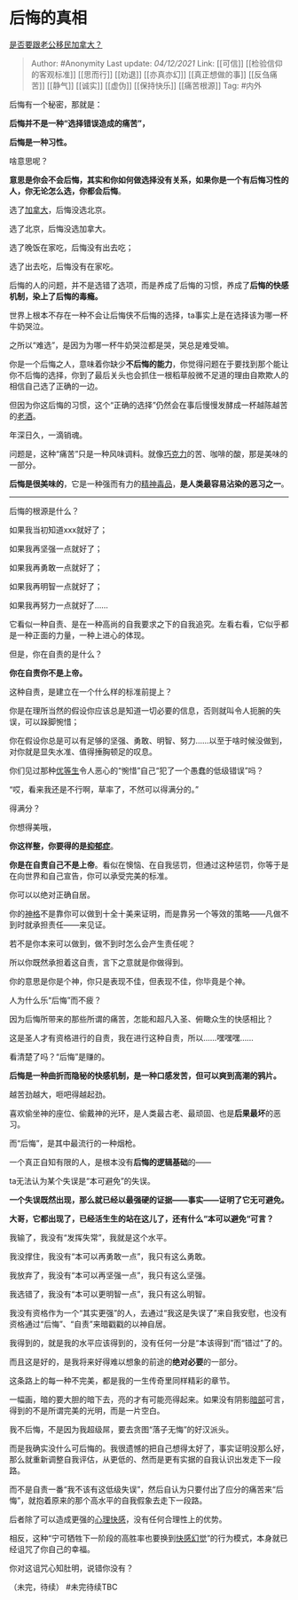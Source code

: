 # 后悔的真相
[是否要跟老公移民加拿大？](https://www.zhihu.com/question/312641391/answer/2247316582)
  
> Author: #Anonymity 
> Last update: *04/12/2021* 
> Link: [[可信]] [[检验信仰的客观标准]] [[思而行]] [[劝退]] [[亦真亦幻]] [[真正想做的事]] [[反刍痛苦]] [[静气]] [[诚实]] [[虚伪]] [[保持快乐]] [[痛苦根源]] 
> Tag: #内外

后悔有一个秘密，那就是：

**后悔并不是一种“选择错误造成的痛苦”，**

**后悔是一种习性。**

啥意思呢？

**意思是你会不会后悔，其实和你如何做选择没有关系，如果你是一个有后悔习性的人，你无论怎么选，你都会后悔**。

选了[加拿大](https://www.zhihu.com/search?q=%E5%8A%A0%E6%8B%BF%E5%A4%A7&search_source=Entity&hybrid_search_source=Entity&hybrid_search_extra=%7B%22sourceType%22%3A%22answer%22%2C%22sourceId%22%3A2247316582%7D)，后悔没选北京。

选了北京，后悔没选加拿大。

选了晚饭在家吃，后悔没有出去吃；

选了出去吃，后悔没有在家吃。

后悔的人的问题，并不是选错了选项，而是养成了后悔的习惯，养成了**后悔的快感机制，**染上了**后悔的毒瘾。**

世界上根本不存在一种不会让后悔侠不后悔的选择，ta事实上是在选择该为哪一杯牛奶哭泣。

之所以“难选”，是因为为哪一杯牛奶哭泣都是哭，哭总是难受嘛。

你是一个后悔之人，意味着你缺少**不后悔的能力**，你觉得问题在于要找到那个能让你不后悔的选择，你到了最后关头也会抓住一根稻草般微不足道的理由自欺欺人的相信自己选了正确的一边。

但因为你这后悔的习惯，这个“正确的选择”仍然会在事后慢慢发酵成一杯越陈越苦的[老酒](https://www.zhihu.com/search?q=%E8%80%81%E9%85%92&search_source=Entity&hybrid_search_source=Entity&hybrid_search_extra=%7B%22sourceType%22%3A%22answer%22%2C%22sourceId%22%3A2247316582%7D)。

年深日久，一滴销魂。

问题是，这种“痛苦”只是一种风味调料。就像[巧克力](https://www.zhihu.com/search?q=%E5%B7%A7%E5%85%8B%E5%8A%9B&search_source=Entity&hybrid_search_source=Entity&hybrid_search_extra=%7B%22sourceType%22%3A%22answer%22%2C%22sourceId%22%3A2247316582%7D)的苦、咖啡的酸，那是美味的一部分。

**后悔是很美味的**，它是一种强而有力的[精神毒品](https://www.zhihu.com/search?q=%E7%B2%BE%E7%A5%9E%E6%AF%92%E5%93%81&search_source=Entity&hybrid_search_source=Entity&hybrid_search_extra=%7B%22sourceType%22%3A%22answer%22%2C%22sourceId%22%3A2247316582%7D)，**是人类最容易沾染的恶习之一**。

---

后悔的根源是什么？

如果我当初知道xxx就好了；

如果我再坚强一点就好了；

如果我再勇敢一点就好了；

如果我再明智一点就好了；

如果我再努力一点就好了……

它看似一种自责、是在一种高尚的自我要求之下的自我追究。左看右看，它似乎都是一种正面的力量，一种上进心的体现。

但是，你在自责的是什么？

**你在自责你不是上帝。**

这种自责，是建立在一个什么样的标准前提上？

你是在理所当然的假设你应该总是知道一切必要的信息，否则就叫令人扼腕的失误，可以跺脚惋惜；

你在假设你总是可以有足够的坚强、勇敢、明智、努力……以至于啥时候没做到，对你就是显失水准、值得捶胸顿足的叹息。

你们见过那种[优等生](https://www.zhihu.com/search?q=%E4%BC%98%E7%AD%89%E7%94%9F&search_source=Entity&hybrid_search_source=Entity&hybrid_search_extra=%7B%22sourceType%22%3A%22answer%22%2C%22sourceId%22%3A2247316582%7D)令人恶心的“惋惜”自己“犯了一个愚蠢的低级错误”吗？

“哎，看来我还是不行啊，草率了，不然可以得满分的。”

得满分？

你想得美哦，

**你这样整，你要得的是[抑郁症](https://www.zhihu.com/search?q=%E6%8A%91%E9%83%81%E7%97%87&search_source=Entity&hybrid_search_source=Entity&hybrid_search_extra=%7B%22sourceType%22%3A%22answer%22%2C%22sourceId%22%3A2247316582%7D)**。

**你是在自责自己不是上帝**。看似在懊恼、在自我惩罚，但通过这种惩罚，你等于是在向世界和自己宣告，你可以承受完美的标准。

你可以以绝对正确自居。

你的[神格](https://www.zhihu.com/search?q=%E7%A5%9E%E6%A0%BC&search_source=Entity&hybrid_search_source=Entity&hybrid_search_extra=%7B%22sourceType%22%3A%22answer%22%2C%22sourceId%22%3A2247316582%7D)不是靠你可以做到十全十美来证明，而是靠另一个等效的策略——凡做不到时就承担责任——来见证。

若不是你本来可以做到，做不到时怎么会产生责任呢？

所以你既然承担着这自责，言下之意就是你做得到。

你的意思是你是个神，你只是表现不佳，但表现不佳，你毕竟是个神。

人为什么乐“后悔”而不疲？

因为后悔所带来的那些所谓的痛苦，怎能和超凡入圣、俯瞰众生的快感相比？

这是圣人才有资格进行的自责，我在进行这种自责，所以……嘿嘿嘿……

看清楚了吗？“后悔”是赚的。

**后悔是一种曲折而隐秘的快感机制，是一种口感发苦，但可以爽到高潮的鸦片。**

越苦劲越大，咂吧得越起劲。

喜欢偷坐神的座位、偷戴神的光环，是人类最古老、最顽固、也是**后果最坏**的恶习。

而“后悔”，是其中最流行的一种烟枪。

  

一个真正自知有限的人，是根本没有**后悔的逻辑基础**的——

ta无法认为某个失误是“本可避免”的失误。

**一个失误既然出现，那么就已经以最强硬的证据——事实——证明了它无可避免。**

**大哥，它都出现了，已经活生生的站在这儿了，还有什么“本可以避免“可言？**

我输了，我没有“发挥失常”，我就是这个水平。

我没撑住，我没有“本可以再勇敢一点”，我只有这么勇敢。

我放弃了，我没有“本可以再坚强一点”，我只有这么坚强。

我选错了，我没有“本可以更明智一点”，我只有这么明智。

我没有资格作为一个“其实更强”的人，去通过“我这是失误了”来自我安慰，也没有资格通过“后悔”、“自责”来暗戳戳的以神自居。

我得到的，就是我的水平应该得到的，没有任何一分是“本该得到”而“错过”了的。

而且这是好的，是我将来好得难以想象的前途的**绝对必要**的一部分。

这条路上的每一种不完美，都是我的一生传奇里同样精彩的章节。

一幅画，暗的要大胆的暗下去，亮的才有可能亮得起来。如果没有阴影[暗部](https://www.zhihu.com/search?q=%E6%9A%97%E9%83%A8&search_source=Entity&hybrid_search_source=Entity&hybrid_search_extra=%7B%22sourceType%22%3A%22answer%22%2C%22sourceId%22%3A2247316582%7D)可言，得到的不是所谓完美的光明，而是一片空白。

我不后悔，不是因为我超级屌，要去贪图“落子无悔”的好汉派头。

而是我确实没什么可后悔的。我很遗憾的把自己想得太好了，事实证明没那么好，那么就重新调整自我评估，从更低的、然而是更有实据的自我认识出发走下一段路。

而不是自责一番“我不该有这低级失误”，然后自认为只要付出了应分的痛苦来“后悔”，就抱着原来的那个高水平的自我假象去走下一段路。

后者除了可以造成更强的[心理快感](https://www.zhihu.com/search?q=%E5%BF%83%E7%90%86%E5%BF%AB%E6%84%9F&search_source=Entity&hybrid_search_source=Entity&hybrid_search_extra=%7B%22sourceType%22%3A%22answer%22%2C%22sourceId%22%3A2247316582%7D)，没有任何合理性上的优势。

相反，这种“宁可牺牲下一阶段的高胜率也要换到[快感幻觉](https://www.zhihu.com/search?q=%E5%BF%AB%E6%84%9F%E5%B9%BB%E8%A7%89&search_source=Entity&hybrid_search_source=Entity&hybrid_search_extra=%7B%22sourceType%22%3A%22answer%22%2C%22sourceId%22%3A2247316582%7D)”的行为模式，本身就已经诅咒了你自己的幸福。

你对这诅咒心知肚明，说错你没有？

（未完，待续）
#未完待续TBC 
